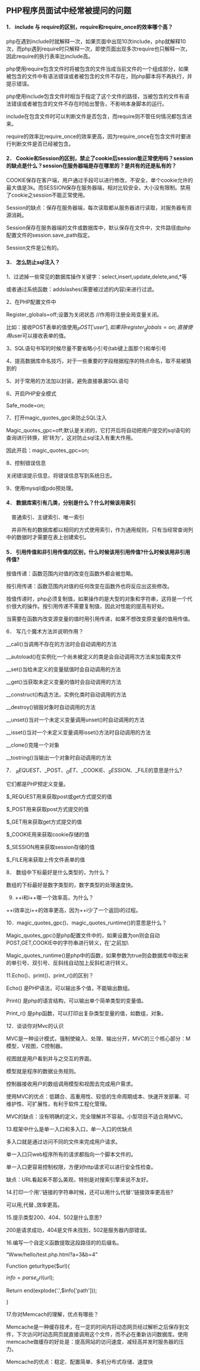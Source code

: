 ## PHP程序员面试中经常被提问的问题

#### 1． include 与 require的区别，require和require_once的效率哪个高？

php在遇到include时就解释一次，如果页面中出现10次include，php就解释10次，而php遇到require时只解释一次，即使页面出现多次require也只解释一次，因此require的执行表率比include高。

php使用require包含文件时将被包含的文件当成当前文件的一个组成部分，如果被包含的文件中有语法错误或者被包含的文件不存在，则php脚本将不再执行，并提示错误。

php使用include包含文件时相当于指定了这个文件的路径，当被包含的文件有语法错误或者被包含的文件不存在时给出警告，不影响本身脚本的运行。

include在包含文件时可以判断文件是否包含，而require则不管任何情况都包含进来。

require的效率比require_once的效率更高，因为require_once在包含文件时要进行判断文件是否已经被包含。

 

#### 2． Cookie和Session的区别，禁止了cookie后session能正常使用吗？session的缺点是什么？session在服务器端是存在哪里的？是共有的还是私有的？

  COOKIE保存在客户端，用户通过手段可以进行修改，不安全，单个cookie允许的最大值是3k。而SESSION保存在服务器端，相对比较安全，大小没有限制。禁用了cookie之session不能正常使用。

Session的缺点：保存在服务器端，每次读取都从服务器进行读取，对服务器有资源消耗。

Session保存在服务器端的文件或数据库中，默认保存在文件中，文件路径由php配置文件的session.save_path指定。

Session文件是公有的。

#### 3． 怎么防止sql注入？

1、过滤掉一些常见的数据库操作关键字：select,insert,update,delete,and,*等

或者通过系统函数：addslashes(需要被过滤的内容)来进行过滤。

 2、在PHP配置文件中

Register_globals=off;设置为关闭状态 //作用将注册全局变量关闭。

比如：接收POST表单的值使用$_POST['user'],如果将register_globals=on;直接使用$user可以接收表单的值。

 3、SQL语句书写的时候尽量不要省略小引号(tab键上面那个)和单引号

 4、提高数据库命名技巧，对于一些重要的字段根据程序的特点命名，取不易被猜到的

 5、对于常用的方法加以封装，避免直接暴漏SQL语句

 6、开启PHP安全模式

Safe_mode=on;

 7、打开magic_quotes_gpc来防止SQL注入

Magic_quotes_gpc=off;默认是关闭的，它打开后将自动把用户提交的sql语句的查询进行转换，把'转为\'，这对防止sql注入有重大作用。

因此开启：magic_quotes_gpc=on;

 8、控制错误信息

关闭错误提示信息，将错误信息写到系统日志。

9、使用mysqli或pdo预处理。

#### 4． 数据库索引有几类，分别是什么？什么时候该用索引

　普通索引、主键索引、唯一索引

　并非所有的数据库都以相同的方式使用索引，作为通用规则，只有当经常查询列中的数据时才需要在表上创建索引。

#### 5． 引用传值和非引用传值的区别，什么时候该用引用传值?什么时候该用非引用传值?

按值传递：函数范围内对值的改变在函数外都会被忽略。

按引用传递：函数范围内对值的任何改变在函数外也将反应出这些修改。

按值传递时，php必须复制值，如果操作的是大型的对象和字符串，这将是一个代价很大的操作。按引用传递不需要复制值，因此对性能的提高有好处。

当需要在函数内改变源变量的值时用引用传递，如果不想改变原变量的值用传值。

6． 写几个魔术方法并说明作用？

__call()当调用不存在的方法时会自动调用的方法

__autoload()在实例化一个尚未被定义的类是会自动调用次方法来加载类文件

__set()当给未定义的变量赋值时会自动调用的方法

__get()当获取未定义变量的值时会自动调用的方法

__construct()构造方法，实例化类时自动调用的方法

__destroy()销毁对象时自动调用的方法

__unset()当对一个未定义变量调用unset()时自动调用的方法

__isset()当对一个未定义变量调用isset()方法时自动调用的方法

__clone()克隆一个对象

__tostring()当输出一个对象时自动调用的方法

7． $_REQUEST、$_POST、$_GET、$_COOKIE、$_SESSION、$_FILE的意思是什么?

它们都是PHP预定义变量。

$_REQUEST用来获取post或get方式提交的值

$_POST用来获取post方式提交的值

$_GET用来获取get方式提交的值

$_COOKIE用来获取cookie存储的值

$_SESSION用来获取session存储的值

$_FILE用来获取上传文件表单的值

 

8． 数组中下标最好是什么类型的，为什么？

数组的下标最好是数字类型的，数字类型的处理速度快。

9. ++i和i++哪一个效率高，为什么？

++i效率比i++的效率更高，因为++i少了一个返回i的过程。

10．magic_quotes_gpc()、magic_quotes_runtime()的意思是什么？

Magic_quotes_gpc()是php配置文件中的，如果设置为on则会自动POST,GET,COOKIE中的字符串进行转义，在'之前加\

Magic_quotes_runtime()是php中的函数，如果参数为true则会数据库中取出来的单引号、双引号、反斜线自动加上反斜杠进行转义。

11.Echo()、print()、print_r()的区别？

Echo() 是PHP语法，可以输出多个值，不能输出数组。

Print() 是php的语言结构，可以输出单个简单类型的变量值。

Print_r() 是php函数，可以打印出复杂类型变量的值，如数组，对象。

12．谈谈你对Mvc的认识

MVC是一种设计模式，强制使输入、处理、输出分开，MVC的三个核心部分：M模型，V视图，C控制器。

视图就是用户看到并与之交互的界面。

模型就是程序的数据业务规则。

控制器接收用户的数组调用模型和视图去完成用户需求。

使用MVC的优点：低耦合、高重用性、较低的生命周期成本、快速开发部署、可维护性、可扩展性，有利于软件工程化管理。

MVC的缺点：没有明确的定义，完全理解并不容易。小型项目不适合用MVC。

13.框架中什么是单一入口和多入口，单一入口的优缺点

多入口就是通过访问不同的文件来完成用户请求。

单一入口只web程序所有的请求都指向一个脚本文件的。

单一入口更容易控制权限，方便对http请求可以进行安全性检查。

缺点：URL看起来不那么美观，特别是对搜索引擎来说不友好。

14.打印一个用‘.’链接的字符串时候，还可以用什么代替‘.’链接效率更高些?

可以用,代替.,效率更高。

15.提示类型200、404、502是什么意思?

200是请求成功，404是文件未找到，502是服务器内部错误。

16.编写一个自定义函数提取这段路径的的后缀名。

“Www/hello/test.php.html?a=3&b=4”

Function geturltype($url){

$info=parse_url($url);

Return end(explode('.',$info['path']));

}

17.你对Memcach的理解，优点有哪些？

Memcache是一种缓存技术，在一定的时间内将动态网页经过解析之后保存到文件，下次访问时动态网页就直接调用这个文件，而不必在重新访问数据库。使用memcache做缓存的好处是：提高网站的访问速度，减轻高并发时服务器的压力。

Memcache的优点：稳定、配置简单、多机分布式存储、速度快
